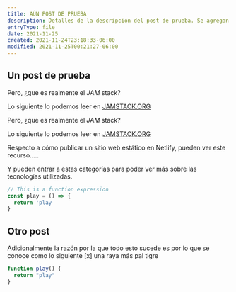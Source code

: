 ```yaml
---
title: AÚN POST DE PRUEBA
description: Detalles de la descripción del post de prueba. Se agregan más detalles
entryType: file
date: 2021-11-25
created: 2021-11-24T23:18:33-06:00
modified: 2021-11-25T00:21:27-06:00
---
```


## Un post de prueba

Pero, ¿que es realmente el _JAM_ stack?

Lo siguiente lo podemos leer en [JAMSTACK.ORG](https://jamstack.org/)

<v-img src="/un-post-de-prueba/3864616ed8591086958cb9e6bd332dca.jpg" alt="Chile triste"></v-img>

Pero, ¿que es realmente el _JAM_ stack?

Lo siguiente lo podemos leer en [JAMSTACK.ORG](https://jamstack.org/)

Respecto a cómo publicar un sitio web estático en Netlify, pueden ver este recurso.....

Y pueden entrar a estas categorías para poder ver más sobre las tecnologías utilizadas.

```javascript
// This is a function expression
const play = () => {
  return 'play
}
```

## Otro post

Adicionalmente la razón por la que todo esto sucede es por lo que se conoce como lo siguiente
[x] una raya más pal tigre

```js
function play() {
  return "play" 
} 
```
